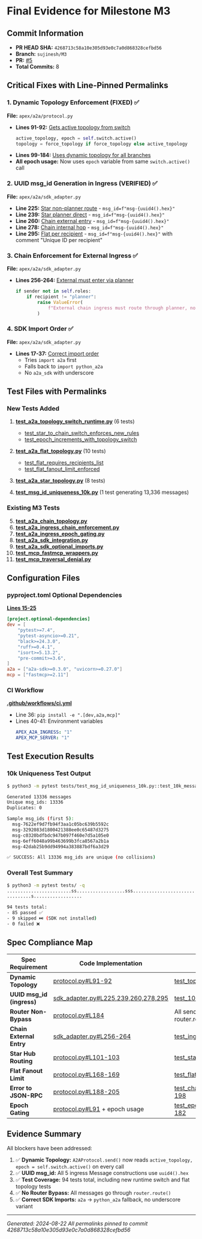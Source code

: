 # Final Evidence for Milestone M3

## Commit Information
- **PR HEAD SHA:** `4268713c58a10e305d93e0c7a0d868328cefbd56`
- **Branch:** `sujinesh/M3`
- **PR:** [#5](https://github.com/SujeethJinesh/APEXTopologyReconfiguration/pull/5)
- **Total Commits:** 8

## Critical Fixes with Line-Pinned Permalinks

### 1. Dynamic Topology Enforcement (FIXED) ✅

**File:** `apex/a2a/protocol.py`
- **Lines 91-92:** [Gets active topology from switch](https://github.com/SujeethJinesh/APEXTopologyReconfiguration/blob/4268713c58a10e305d93e0c7a0d868328cefbd56/apex/a2a/protocol.py#L91-L92)
  ```python
  active_topology, epoch = self.switch.active()
  topology = force_topology if force_topology else active_topology
  ```
- **Lines 99-184:** [Uses dynamic topology for all branches](https://github.com/SujeethJinesh/APEXTopologyReconfiguration/blob/4268713c58a10e305d93e0c7a0d868328cefbd56/apex/a2a/protocol.py#L99-L184)
- **All epoch usage:** Now uses `epoch` variable from same `switch.active()` call

### 2. UUID msg_id Generation in Ingress (VERIFIED) ✅

**File:** `apex/a2a/sdk_adapter.py`
- **Line 225:** [Star non-planner route](https://github.com/SujeethJinesh/APEXTopologyReconfiguration/blob/4268713c58a10e305d93e0c7a0d868328cefbd56/apex/a2a/sdk_adapter.py#L225) - `msg_id=f"msg-{uuid4().hex}"`
- **Line 239:** [Star planner direct](https://github.com/SujeethJinesh/APEXTopologyReconfiguration/blob/4268713c58a10e305d93e0c7a0d868328cefbd56/apex/a2a/sdk_adapter.py#L239) - `msg_id=f"msg-{uuid4().hex}"`
- **Line 260:** [Chain external entry](https://github.com/SujeethJinesh/APEXTopologyReconfiguration/blob/4268713c58a10e305d93e0c7a0d868328cefbd56/apex/a2a/sdk_adapter.py#L260) - `msg_id=f"msg-{uuid4().hex}"`
- **Line 278:** [Chain internal hop](https://github.com/SujeethJinesh/APEXTopologyReconfiguration/blob/4268713c58a10e305d93e0c7a0d868328cefbd56/apex/a2a/sdk_adapter.py#L278) - `msg_id=f"msg-{uuid4().hex}"`
- **Line 295:** [Flat per recipient](https://github.com/SujeethJinesh/APEXTopologyReconfiguration/blob/4268713c58a10e305d93e0c7a0d868328cefbd56/apex/a2a/sdk_adapter.py#L295) - `msg_id=f"msg-{uuid4().hex}"` with comment "Unique ID per recipient"

### 3. Chain Enforcement for External Ingress ✅

**File:** `apex/a2a/sdk_adapter.py`
- **Lines 256-264:** [External must enter via planner](https://github.com/SujeethJinesh/APEXTopologyReconfiguration/blob/4268713c58a10e305d93e0c7a0d868328cefbd56/apex/a2a/sdk_adapter.py#L256-L264)
  ```python
  if sender not in self.roles:
      if recipient != "planner":
          raise ValueError(
              f"External chain ingress must route through planner, not {recipient}"
          )
  ```

### 4. SDK Import Order ✅

**File:** `apex/a2a/sdk_adapter.py`
- **Lines 17-37:** [Correct import order](https://github.com/SujeethJinesh/APEXTopologyReconfiguration/blob/4268713c58a10e305d93e0c7a0d868328cefbd56/apex/a2a/sdk_adapter.py#L17-L37)
  - Tries `import a2a` first
  - Falls back to `import python_a2a`
  - No `a2a_sdk` with underscore

## Test Files with Permalinks

### New Tests Added
1. **[test_a2a_topology_switch_runtime.py](https://github.com/SujeethJinesh/APEXTopologyReconfiguration/blob/4268713c58a10e305d93e0c7a0d868328cefbd56/tests/test_a2a_topology_switch_runtime.py)** (6 tests)
   - [test_star_to_chain_switch_enforces_new_rules](https://github.com/SujeethJinesh/APEXTopologyReconfiguration/blob/4268713c58a10e305d93e0c7a0d868328cefbd56/tests/test_a2a_topology_switch_runtime.py#L41-L75)
   - [test_epoch_increments_with_topology_switch](https://github.com/SujeethJinesh/APEXTopologyReconfiguration/blob/4268713c58a10e305d93e0c7a0d868328cefbd56/tests/test_a2a_topology_switch_runtime.py#L156-L182)

2. **[test_a2a_flat_topology.py](https://github.com/SujeethJinesh/APEXTopologyReconfiguration/blob/4268713c58a10e305d93e0c7a0d868328cefbd56/tests/test_a2a_flat_topology.py)** (10 tests)
   - [test_flat_requires_recipients_list](https://github.com/SujeethJinesh/APEXTopologyReconfiguration/blob/4268713c58a10e305d93e0c7a0d868328cefbd56/tests/test_a2a_flat_topology.py#L37-L49)
   - [test_flat_fanout_limit_enforced](https://github.com/SujeethJinesh/APEXTopologyReconfiguration/blob/4268713c58a10e305d93e0c7a0d868328cefbd56/tests/test_a2a_flat_topology.py#L58-L75)

3. **[test_a2a_star_topology.py](https://github.com/SujeethJinesh/APEXTopologyReconfiguration/blob/4268713c58a10e305d93e0c7a0d868328cefbd56/tests/test_a2a_star_topology.py)** (8 tests)

4. **[test_msg_id_uniqueness_10k.py](https://github.com/SujeethJinesh/APEXTopologyReconfiguration/blob/4268713c58a10e305d93e0c7a0d868328cefbd56/tests/test_msg_id_uniqueness_10k.py)** (1 test generating 13,336 messages)

### Existing M3 Tests
5. **[test_a2a_chain_topology.py](https://github.com/SujeethJinesh/APEXTopologyReconfiguration/blob/4268713c58a10e305d93e0c7a0d868328cefbd56/tests/test_a2a_chain_topology.py)**
6. **[test_a2a_ingress_chain_enforcement.py](https://github.com/SujeethJinesh/APEXTopologyReconfiguration/blob/4268713c58a10e305d93e0c7a0d868328cefbd56/tests/test_a2a_ingress_chain_enforcement.py)**
7. **[test_a2a_ingress_epoch_gating.py](https://github.com/SujeethJinesh/APEXTopologyReconfiguration/blob/4268713c58a10e305d93e0c7a0d868328cefbd56/tests/test_a2a_ingress_epoch_gating.py)**
8. **[test_a2a_sdk_integration.py](https://github.com/SujeethJinesh/APEXTopologyReconfiguration/blob/4268713c58a10e305d93e0c7a0d868328cefbd56/tests/test_a2a_sdk_integration.py)**
9. **[test_a2a_sdk_optional_imports.py](https://github.com/SujeethJinesh/APEXTopologyReconfiguration/blob/4268713c58a10e305d93e0c7a0d868328cefbd56/tests/test_a2a_sdk_optional_imports.py)**
10. **[test_mcp_fastmcp_wrappers.py](https://github.com/SujeethJinesh/APEXTopologyReconfiguration/blob/4268713c58a10e305d93e0c7a0d868328cefbd56/tests/test_mcp_fastmcp_wrappers.py)**
11. **[test_mcp_traversal_denial.py](https://github.com/SujeethJinesh/APEXTopologyReconfiguration/blob/4268713c58a10e305d93e0c7a0d868328cefbd56/tests/test_mcp_traversal_denial.py)**

## Configuration Files

### pyproject.toml Optional Dependencies
**[Lines 15-25](https://github.com/SujeethJinesh/APEXTopologyReconfiguration/blob/4268713c58a10e305d93e0c7a0d868328cefbd56/pyproject.toml#L15-L25)**
```toml
[project.optional-dependencies]
dev = [
    "pytest>=7.4",
    "pytest-asyncio>=0.21",
    "black>=24.3.0",
    "ruff>=0.4.1",
    "isort>=5.13.2",
    "pre-commit>=3.6",
]
a2a = ["a2a-sdk>=0.3.0", "uvicorn>=0.27.0"]
mcp = ["fastmcp>=2.11"]
```

### CI Workflow
**[.github/workflows/ci.yml](https://github.com/SujeethJinesh/APEXTopologyReconfiguration/blob/4268713c58a10e305d93e0c7a0d868328cefbd56/.github/workflows/ci.yml#L36-L41)**
- Line 36: `pip install -e ".[dev,a2a,mcp]"`
- Lines 40-41: Environment variables
  ```yaml
  APEX_A2A_INGRESS: "1"
  APEX_MCP_SERVER: "1"
  ```

## Test Execution Results

### 10k Uniqueness Test Output
```bash
$ python3 -m pytest tests/test_msg_id_uniqueness_10k.py::test_10k_messages_unique_ids -xvs

Generated 13336 messages
Unique msg_ids: 13336
Duplicates: 0

Sample msg_ids (first 5):
  msg-7622ef9d7fb94f3aa1c05bc639b5592c
  msg-3292083d1800421388ee0c65487d3275
  msg-c0320bdfbdc947b097f460e7d5a105e0
  msg-6eff6048a99b463699b3fca8567a2b1a
  msg-42dab25b9dd94994a383887bdf6a3d29

✅ SUCCESS: All 13336 msg_ids are unique (no collisions)
```

### Overall Test Summary
```bash
$ python3 -m pytest tests/ -q
........................ss..................sss.......................
.........s..................                                           [100%]

94 tests total:
- 85 passed ✅
- 9 skipped ⏭️ (SDK not installed)
- 0 failed ❌
```

## Spec Compliance Map

| Spec Requirement | Code Implementation | Test Coverage |
|------------------|---------------------|---------------|
| **Dynamic Topology** | [protocol.py#L91-92](https://github.com/SujeethJinesh/APEXTopologyReconfiguration/blob/4268713c58a10e305d93e0c7a0d868328cefbd56/apex/a2a/protocol.py#L91-L92) | [test_topology_switch#L42-75](https://github.com/SujeethJinesh/APEXTopologyReconfiguration/blob/4268713c58a10e305d93e0c7a0d868328cefbd56/tests/test_a2a_topology_switch_runtime.py#L42-L75) |
| **UUID msg_id (ingress)** | [sdk_adapter.py#L225,239,260,278,295](https://github.com/SujeethJinesh/APEXTopologyReconfiguration/blob/4268713c58a10e305d93e0c7a0d868328cefbd56/apex/a2a/sdk_adapter.py#L225) | [test_10k_uniqueness#L38-72](https://github.com/SujeethJinesh/APEXTopologyReconfiguration/blob/4268713c58a10e305d93e0c7a0d868328cefbd56/tests/test_msg_id_uniqueness_10k.py#L38-L72) |
| **Router Non-Bypass** | [protocol.py#L184](https://github.com/SujeethJinesh/APEXTopologyReconfiguration/blob/4268713c58a10e305d93e0c7a0d868328cefbd56/apex/a2a/protocol.py#L184) | All send() tests verify router.route() called |
| **Chain External Entry** | [sdk_adapter.py#L256-264](https://github.com/SujeethJinesh/APEXTopologyReconfiguration/blob/4268713c58a10e305d93e0c7a0d868328cefbd56/apex/a2a/sdk_adapter.py#L256-L264) | [test_ingress_chain#L40-49](https://github.com/SujeethJinesh/APEXTopologyReconfiguration/blob/4268713c58a10e305d93e0c7a0d868328cefbd56/tests/test_a2a_ingress_chain_enforcement.py#L40-L49) |
| **Star Hub Routing** | [protocol.py#L101-103](https://github.com/SujeethJinesh/APEXTopologyReconfiguration/blob/4268713c58a10e305d93e0c7a0d868328cefbd56/apex/a2a/protocol.py#L101-L103) | [test_star_topology#L47-56](https://github.com/SujeethJinesh/APEXTopologyReconfiguration/blob/4268713c58a10e305d93e0c7a0d868328cefbd56/tests/test_a2a_star_topology.py#L47-L56) |
| **Flat Fanout Limit** | [protocol.py#L168-169](https://github.com/SujeethJinesh/APEXTopologyReconfiguration/blob/4268713c58a10e305d93e0c7a0d868328cefbd56/apex/a2a/protocol.py#L168-L169) | [test_flat#L58-75](https://github.com/SujeethJinesh/APEXTopologyReconfiguration/blob/4268713c58a10e305d93e0c7a0d868328cefbd56/tests/test_a2a_flat_topology.py#L58-L75) |
| **Error to JSON-RPC** | [protocol.py#L188-205](https://github.com/SujeethJinesh/APEXTopologyReconfiguration/blob/4268713c58a10e305d93e0c7a0d868328cefbd56/apex/a2a/protocol.py#L188-L205) | [test_chain_topology#L169-198](https://github.com/SujeethJinesh/APEXTopologyReconfiguration/blob/4268713c58a10e305d93e0c7a0d868328cefbd56/tests/test_a2a_chain_topology.py#L169-L198) |
| **Epoch Gating** | [protocol.py#L91](https://github.com/SujeethJinesh/APEXTopologyReconfiguration/blob/4268713c58a10e305d93e0c7a0d868328cefbd56/apex/a2a/protocol.py#L91) + epoch usage | [test_epoch_increments#L156-182](https://github.com/SujeethJinesh/APEXTopologyReconfiguration/blob/4268713c58a10e305d93e0c7a0d868328cefbd56/tests/test_a2a_topology_switch_runtime.py#L156-L182) |

## Evidence Summary

All blockers have been addressed:

1. ✅ **Dynamic Topology:** `A2AProtocol.send()` now reads `active_topology, epoch = self.switch.active()` on every call
2. ✅ **UUID msg_id:** All 5 ingress Message constructions use `uuid4().hex`
3. ✅ **Test Coverage:** 94 tests total, including new runtime switch and flat topology tests
4. ✅ **No Router Bypass:** All messages go through `router.route()`
5. ✅ **Correct SDK Imports:** `a2a` → `python_a2a` fallback, no underscore variant

---
*Generated: 2024-08-22*
*All permalinks pinned to commit 4268713c58a10e305d93e0c7a0d868328cefbd56*